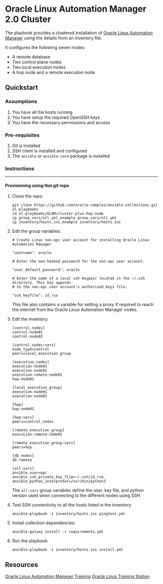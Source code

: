 # Oracle Linux Automation Manager 2.0 Cluster

The playbook provides a clustered installation of [Oracle Linux Automation Manager](https://docs.oracle.com/en/operating-systems/oracle-linux-automation-manager/) using the details from an inventory file.

It configures the following seven nodes:

- A remote database
- Two control plane nodes
- Two local execution nodes
- A hop node and a remote execution node

## Quickstart

### Assumptions

1. You have all the hosts running
1. You have setup the required OpenSSH keys
1. You have the necessary permissions and access

### Pre-requisites

1. Git is installed
1. SSH client is installed and configured
1. The `ansible` or `ansible-core` package is installed

### Instructions
---

#### Provisioning using this git repo

1. Clone the repo:

    ```
    git clone https://github.com/oracle-samples/ansible-collections.git ol-playbooks
    cd ol-playbooks/OLAM/cluster-plus-hop-node
    cp group_vars/all.yml.example group_vars/all.yml
    cp inventory/hosts.ini.example inventory/hosts.ini
    ```

1. Edit the group variables:

    ```
    # Create Linux non-opc user account for installing Oracle Linux Automation Manager

    "username": oracle

    # Enter the non-hashed password for the non-opc user account.

    "user_default_password": oracle

    # Enter the name of a local ssh keypair located in the ~/.ssh directory. This key appends
    # to the non-opc user account's authorized_keys file.

    "ssh_keyfile": id_rsa
    ```

    This file also contains a variable for setting a proxy if required to reach the internet from the Oracle Linux Automation Manager nodes.

1. Edit the inventory:

    ```
    [control_nodes]
    control-node01
    control-node02

    [control_nodes:vars]
    node_type=control
    peers=local_execution_group

    [execution_nodes]
    execution-node01
    execution-node02
    execution-remote-node01
    hop-node01

    [local_execution_group]
    execution-node01
    execution-node02

    [hop]
    hop-node01

    [hop:vars]
    peers=control_nodes

    [remote_execution_group]
    execution-remote-node01

    [remote_execution_group:vars]
    peers=hop

    [db_nodes]
    db-remote

    [all:vars]
    ansible_user=opc
    ansible_ssh_private_key_file=~/.ssh/id_rsa
    ansible_python_interpreter=/usr/bin/python3
    ```

    The `all:vars` group variables define the user, key file, and python version used when connecting to the different nodes using SSH.

1. Test SSH connectivity to all the hosts listed in the inventory:

    ```
    ansible-playbook -i inventory/hosts.ini pingtest.yml
    ```

1. Install collection dependencies:

    ```
    ansible-galaxy install -r requirements.yml
    ```

1. Run the playbook:

    ```
    ansible-playbook -i inventory/hosts.ini install.yml
    ```

## Resources

[Oracle Linux Automation Manager Training](https://www.oracle.com/goto/linuxautomationlearning)
[Oracle Linux Training Station](https://www.oracle.com/goto/oltrain)






